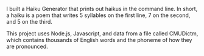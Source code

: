 I built a Haiku Generator that prints out haikus in the command line. In short, a haiku is a poem that writes 5 syllables on the first line, 7 on the second, and 5 on the third.

This project uses Node.js, Javascript, and data from a file called CMUDictm, which contains thousands of English words and the phoneme of how they are pronounced.
